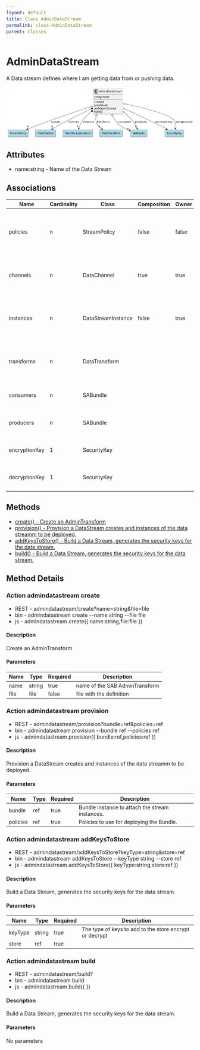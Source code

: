 ```yaml
---
layout: default
title: Class AdminDataStream
permalink: class-AdminDataStream
parent: Classes
---
```


# AdminDataStream

A Data stream defines where I am getting data from or pushing data.

![Logical Diagram](./logical.png)

## Attributes

* name:string - Name of the Data Stream


## Associations

| Name | Cardinality | Class | Composition | Owner | Description |
| --- | --- | --- | --- | --- | --- |
| policies | n | StreamPolicy | false | false | This is the collection policies that apply to the stream when the stream is created. |
| channels | n | DataChannel | true | true | This is the collection of channel that are attached to this data stream |
| instances | n | DataStreamInstance | false | true | This is the collection of deployed data streams in the system of this specific data stream. |
| transforms | n | DataTransform |  |  | This is the transformation that is called on data arriving to the Data Stream. |
| consumers | n | SABundle |  |  | This is a consumer of the data stream. |
| producers | n | SABundle |  |  | This is a producer of the data stream. |
| encryptionKey | 1 | SecurityKey |  |  | This is the encryption key for the data stream |
| decryptionKey | 1 | SecurityKey |  |  | This is the decryption key for the data stream |







## Methods
* [create() - Create an AdminTransform](#action-create)
* [provision() - Provision a DataStream creates and instances of the data streamm to be deployed.](#action-provision)
* [addKeysToStore() - Build a Data Stream, generates the security keys for the data stream.](#action-addKeysToStore)
* [build() - Build a Data Stream, generates the security keys for the data stream.](#action-build)


<h2>Method Details</h2>
    
### Action admindatastream create



* REST - admindatastream/create?name=string&amp;file=file
* bin - admindatastream create --name string --file file
* js - admindatastream.create({ name:string,file:file })

#### Description
Create an AdminTransform

#### Parameters

| Name | Type | Required | Description |
|---|---|---|---|
| name | string |true | name of the SAB AdminTransform |
| file | file |false | file with the definition |




### Action admindatastream provision



* REST - admindatastream/provision?bundle=ref&amp;policies=ref
* bin - admindatastream provision --bundle ref --policies ref
* js - admindatastream.provision({ bundle:ref,policies:ref })

#### Description
Provision a DataStream creates and instances of the data streamm to be deployed.

#### Parameters

| Name | Type | Required | Description |
|---|---|---|---|
| bundle | ref |true | Bundle Instance to attach the stream instances. |
| policies | ref |true | Policies to use for deploying the Bundle. |




### Action admindatastream addKeysToStore



* REST - admindatastream/addKeysToStore?keyType=string&amp;store=ref
* bin - admindatastream addKeysToStore --keyType string --store ref
* js - admindatastream.addKeysToStore({ keyType:string,store:ref })

#### Description
Build a Data Stream, generates the security keys for the data stream.

#### Parameters

| Name | Type | Required | Description |
|---|---|---|---|
| keyType | string |true | The type of keys to add to the store encrypt or decrypt |
| store | ref |true |  |




### Action admindatastream build



* REST - admindatastream/build?
* bin - admindatastream build 
* js - admindatastream.build({  })

#### Description
Build a Data Stream, generates the security keys for the data stream.

#### Parameters

No parameters




